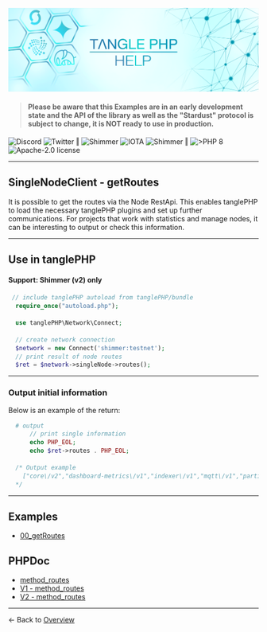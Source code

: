 ![](.meta/Banner.png)

> #### Please be aware that this Examples are in an early development state and the API of the library as well as the "Stardust" protocol is subject to change, it is NOT ready to use in production.

<a href="https://discord.iota.org/" style="text-decoration:none;"><img src="https://img.shields.io/badge/Discord-9cf.svg?style=social&logo=discord" alt="Discord"></a>
<a href="https://twitter.com/tanglePHP/" style="text-decoration:none;"><img src="https://img.shields.io/badge/Twitter-@tanglePHP-9cf.svg?style=social&logo=twitter" alt="Twitter"></a> ‖
<a href="https://www.tanglephp.com/" style="text-decoration:none;"><img src="https://img.shields.io/badge/tanglePHP-grey?style=flat-square&logo=tanglePHP" alt="Shimmer"></a>
<a href="https://www.iota.org/" style="text-decoration:none;"><img src="https://img.shields.io/badge/IOTA-grey?style=flat-square&logo=iota" alt="IOTA"></a>
<a href="https://www.shimmer.network/" style="text-decoration:none;"><img src="https://img.shields.io/badge/Shimmer-grey?style=flat-square&logo=shimmer" alt="Shimmer"></a> ‖
<a href="https://www.php.net/" style="text-decoration:none;"><img src="https://img.shields.io/badge/PHP->= 8.1.x-blue?style=flat-square&logo=php" alt=">PHP 8"></a>
<a href="https://github.com/iota-community/iota.php/LICENSE" style="text-decoration:none;"><img src="https://img.shields.io/badge/license-Apache--2.0-green?style=flat-square" alt="Apache-2.0 license"></a>

---

## SingleNodeClient - getRoutes

It is possible to get the routes via the Node RestApi. This enables tanglePHP to load the necessary tanglePHP plugins and set up further communications. For projects that work with statistics and manage nodes, it can be interesting to output or check this information.

---

## Use in tanglePHP

#### Support: Shimmer (v2) only


```PHP
 // include tanglePHP autoload from tanglePHP/bundle
  require_once("autoload.php");

  use tanglePHP\Network\Connect;

  // create network connection
  $network = new Connect('shimmer:testnet');
  // print result of node routes
  $ret = $network->singleNode->routes();
```

---

### Output initial information
Below is an example of the return:

```PHP
  # output
      // print single information
      echo PHP_EOL;
      echo $ret->routes . PHP_EOL;
  
  /* Output example
    ["core\/v2","dashboard-metrics\/v1","indexer\/v1","mqtt\/v1","participation\/v1","poi\/v1","spammer\/v1"]
  */
```

---

## Examples

+ [00_getRoutes](https://github.com/tanglePHP/bundle/blob/main/examples/src/singlenode-client/Simple/00_getRoutes.php)

## PHPDoc

+ [method_routes](https://tanglephp.com/phpdoc/classes/tanglePHP-SingleNodeClient-Connector.html#method_routes)
+ [V1 - method_routes](https://tanglephp.com/phpdoc/classes/tanglePHP-SingleNodeClient-ConnectorV1.html#method_routes)
+ [V2 - method_routes](https://tanglephp.com/phpdoc/classes/tanglePHP-SingleNodeClient-ConnectorV2.html#method_routes)

---

<- Back to [Overview](000_index.md)